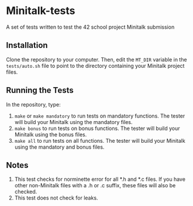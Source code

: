 # Minitalk-tests
A set of tests written to test the 42 school project Minitalk submission

## Installation
Clone the repository to your computer. Then, edit the `MT_DIR` variable in the `tests/auto.sh` file to point to the directory containing your Minitalk project files.

## Running the Tests
In the repository, type:
1. `make` or `make mandatory` to run tests on mandatory functions. The tester will build your Minitalk using the mandatory files.
2. `make bonus` to run tests on bonus functions. The tester will build your Minitalk using the bonus files.
3. `make all` to run tests on all functions. The tester will build your Minitalk using the mandatory and bonus files.

## Notes
1. This test checks for norminette error for all *.h and *.c files. If you have other non-Minitalk files with a .h or .c suffix, these files will also be checked.
2. This test does not check for leaks.
